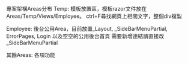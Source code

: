 專案架構Areas分布
Temp:      模板放置區，模板razor文件放在Areas/Temp/Views/Employee。
           ctrl+F尋找網頁上相關文字，整個div複製

Employee:  後台公用Area，目前放置_Layout, _SideBarMenuPartial, ErrorPages, Login
           以及空空的公用後台首頁
           需要新增連結請直接改_SideBarMenuPartial

其餘Areas: 各項功能

